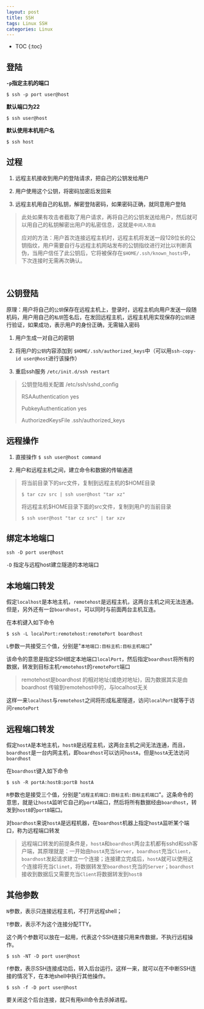 ```yaml
---
layout: post
title: SSH
tags: Linux SSH
categories: Linux
---
```


* TOC
{:toc}


## 登陆

**`-p`指定主机的端口**  

`$ ssh -p port user@host`

**默认端口为22**

`$ ssh user@host`

**默认使用本机用户名**

`$ ssh host`
  
## 过程

1. 远程主机接收到用户的登陆请求，把自己的公钥发给用户

2. 用户使用这个公钥，将密码加密后发回来

3. 远程主机用自己的私钥，解密登陆密码，如果密码正确，就同意用户登陆

>此处如果有攻击者截取了用户请求，再将自己的公钥发送给用户，然后就可以用自己的私钥解密出用户的私密信息，这就是`中间人攻击`
>
>应对的方法：用户首次连接远程主机时，远程主机将发送一段128位长的公钥指纹，用户需要自行与远程主机网站发布的公钥指纹进行对比以判断真伪，当用户信任了此公钥后，它将被保存在`$HOME/.ssh/known_hosts`中，下次连接时无需再次确认。

<br>

## 公钥登陆

原理：用户将自己的`公钥`保存在远程主机上，登录时，远程主机向用户发送一段随机码，用户用自己的`私钥`签名后，在发回远程主机，远程主机用实现保存的`公钥`进行验证，如果成功，表示用户的身份正确，无需输入密码

1. 用户生成一对自己的密钥

2. 将用户的`公钥`内容添加到 `$HOME/.ssh/authorized_keys`中（可以用`ssh-copy-id user@host`进行该操作）

3. 重启ssh服务 `/etc/init.d/ssh restart`

>公钥登陆相关配置 /etc/ssh/sshd_config
>
>RSAAuthentication yes
>
>PubkeyAuthentication yes
>
>AuthorizedKeysFile .ssh/authorized_keys


## 远程操作

1. 直接操作 `$ ssh user@host command`

2. 用户和远程主机之间，建立命令和数据的传输通道

>将当前目录下的src文件，复制到远程主机的$HOME目录
>
>`$ tar czv src | ssh user@host "tar xz"`
>
>将远程主机$HOME目录下面的src文件，复制到用户的当前目录
>
>`$ ssh user@host "tar cz src" | tar xzv`


## 绑定本地端口

`ssh -D port user@host`

`-D` 指定与远程host建立隧道的本地端口


## 本地端口转发

假定`localhost`是本地主机，`remotehost`是远程主机，这两台主机之间无法连通。但是，另外还有一台`boardhost`，可以同时与前面两台主机互连。

在本机键入如下命令

`$ ssh -L localPort:remotehost:remotePort boardhost`

`L`参数一共接受三个值，分别是"`本地端口:目标主机:目标主机端口`"

该命令的意思是指定SSH绑定本地端口`localPort`，然后指定`boardhost`将所有的数据，转发到目标主机`remotehost`的`remotePort`端口

>remotehost是boardhost 的相对地址(或绝对地址)，因为数据其实是由boardhost 传输到remotehost中的，与localhost无关

这样一来`localhost`与`remotehost`之间将形成私密隧道，访问`localPort`就等于访问`remotePort`


## 远程端口转发

假定`hostA`是本地主机，`hostB`是远程主机，这两台主机之间无法连通，而且，`boardhost`是一台内网主机，即`boardhost`可以访问`hostA`，但是`hostA`无法访问`boardhost`

在`boardhost`键入如下命令

`$ ssh -R portA:hostB:portB hostA`

`R`参数也是接受三个值，分别是"`远程主机端口:目标主机:目标主机端口`"。这条命令的意思，就是让`hostA`监听它自己的`portA`端口，然后将所有数据经由`boardhost`，转发到`hostB`的`portB`端口。

对`boardhost`来说`hostA`是远程机器，在`boardhost`机器上指定`hostA`监听某个端口，称为远程端口转发

>远程端口转发的前提条件是，`hostA`和`boardhost`两台主机都有sshd和ssh客户端，其原理就是：一开始由`hostA`充当`Server`，`boardhost`充当`Client`，`boardhost`发起请求建立一个连接；连接建立完成后，`hostA`就可以使用这个连接将充当`Clinet`，将数据转发至`boardhost`充当的`Server`；`boardhost`接收到数据后又需要充当`Client`将数据转发到`hostB`

## 其他参数

`N`参数，表示只连接远程主机，不打开远程shell；

`T`参数，表示不为这个连接分配TTY。

这个两个参数可以放在一起用，代表这个SSH连接只用来传数据，不执行远程操作。

`$ ssh -NT -D port user@host`

`f`参数，表示SSH连接成功后，转入后台运行。这样一来，就可以在不中断SSH连接的情况下，在本地shell中执行其他操作。

`$ ssh -f -D port user@host`

要关闭这个后台连接，就只有用kill命令去杀掉进程。

